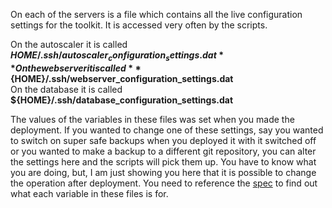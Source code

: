 On each of the servers is a file which contains all the live configuration settings for the toolkit. It is accessed very often by the scripts.

On the autoscaler it is called **${HOME}/.ssh/autoscaler_configuration_settings.dat**  
On the webserver it is called **${HOME}/.ssh/webserver_configuration_settings.dat**  
On the database it is called **${HOME}/.ssh/database_configuration_settings.dat** 

The values of the variables in these files was set when you made the deployment. If you wanted to change one of these settings, say you wanted to switch on super safe backups when you deployed it with it switched off or you wanted to make a backup to a different git repository, you can alter the settings here and the scripts will pick them up.
You have to know what you are doing, but, I am just showing you here that it is possible to change the operation after deployment. You need to reference the [spec](https://github.com/agile-deployer/agile-infrastructure-build-client-scripts/blob/master/templatedconfigurations/specification.md) to find out what each variable in these files is for. 
